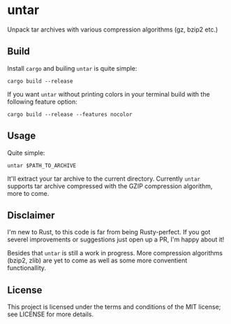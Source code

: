 # untar
Unpack tar archives with various compression algorithms (gz, bzip2 etc.)

## Build
Install `cargo` and builing `untar` is quite simple:

    cargo build --release

If you want `untar` without printing colors in your terminal build with the following feature option:

    cargo build --release --features nocolor

## Usage
Quite simple:

    untar $PATH_TO_ARCHIVE

It'll extract your tar archive to the current directory.
Currently `untar` supports tar archive compressed with the GZIP compression algorithm, more to come.

## Disclaimer
I'm new to Rust, to this code is far from being Rusty-perfect. If you got severel improvements or suggestions just open
up a PR, I'm happy about it!

Besides that `untar` is still a work in progress. More compression algorithms (bzip2, zlib) are yet to come as well as
some more conventient functionallity.

## License
This project is licensed under the terms and conditions of the MIT license; see LICENSE for more details.
